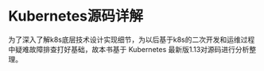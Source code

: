 # Kubernetes源码详解

为了深入了解k8s底层技术设计实现细节，为以后基于k8s的二次开发和运维过程中疑难故障排查打好基础，故本书基于 Kubernetes 最新版1.13对源码进行分析整理。

